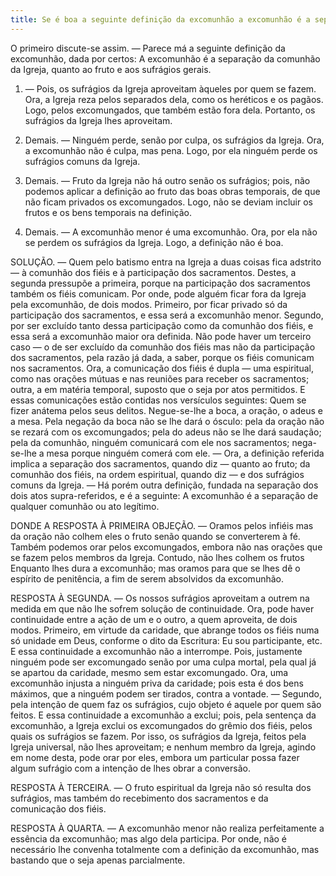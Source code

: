 ```yaml
---
title: Se é boa a seguinte definição da excomunhão a excomunhão é a separação da comunhão da Igreja, quanto ao fruto e aos sufrágios gerais
---
```


O primeiro discute-se assim. — Parece má a seguinte definição da excomunhão, dada por certos: A excomunhão é a separação da comunhão da Igreja, quanto ao fruto e aos sufrágios gerais.  

1. — Pois, os sufrágios da Igreja aproveitam àqueles por quem se fazem. Ora, a Igreja reza pelos separados dela, como os heréticos e os pagãos. Logo, pelos excomungados, que também estão fora dela. Portanto, os sufrágios da Igreja lhes aproveitam.  

2. Demais. — Ninguém perde, senão por culpa, os sufrágios da Igreja. Ora, a excomunhão não é culpa, mas pena. Logo, por ela ninguém perde os sufrágios comuns da Igreja.  

3. Demais. — Fruto da Igreja não há outro senão os sufrágios; pois, não podemos aplicar a definição ao fruto das boas obras temporais, de que não ficam privados os excomungados. Logo, não se deviam incluir os frutos e os bens temporais na definição.  

4. Demais. — A excomunhão menor é uma excomunhão. Ora, por ela não se perdem os sufrágios da Igreja. Logo, a definição não é boa.  

SOLUÇÃO. — Quem pelo batismo entra na Igreja a duas coisas fica adstrito — à comunhão dos fiéis e à participação dos sacramentos. Destes, a segunda pressupõe a primeira, porque na participação dos sacramentos também os fiéis comunicam. Por onde, pode alguém ficar fora da Igreja pela excomunhão, de dois modos. Primeiro, por ficar privado só da participação dos sacramentos, e essa será a excomunhão menor. Segundo, por ser excluído tanto dessa participação como da comunhão dos fiéis, e essa será a excomunhão maior ora definida. Não pode haver um terceiro caso — o de ser excluído da comunhão dos fiéis mas não da participação dos sacramentos, pela razão já dada, a saber, porque os fiéis comunicam nos sacramentos. Ora, a comunicação dos fiéis é dupla — uma espiritual, como nas orações mútuas e nas reuniões para receber os sacramentos; outra, a em matéria temporal, suposto que o seja por atos permitidos. E essas comunicações estão contidas nos versículos seguintes:  Quem se fizer anátema pelos seus delitos.  Negue-se-lhe a boca, a oração, o adeus e a mesa.  Pela negação da boca não se lhe dará o ósculo: pela da oração não se rezará com os excomungados; pela do adeus não se lhe dará saudação; pela da comunhão, ninguém comunicará com ele nos sacramentos; nega-se-lhe a mesa porque ninguém comerá com ele. — Ora, a definição referida implica a separação dos sacramentos, quando diz — quanto ao fruto; da comunhão dos fiéis, na ordem espiritual, quando diz — e dos sufrágios comuns da Igreja. — Há porém outra definição, fundada na separação dos dois atos supra-referidos, e é a seguinte: A excomunhão é a separação de qualquer comunhão ou ato legítimo.  

DONDE A RESPOSTA À PRIMEIRA OBJEÇÃO. — Oramos pelos infiéis mas da oração não colhem eles o fruto senão quando se converterem à fé. Também podemos orar pelos excomungados, embora não nas orações que se fazem pelos membros da Igreja. Contudo, não lhes colhem os frutos Enquanto lhes dura a excomunhão; mas oramos para que se lhes dê o espírito de penitência, a fim de serem absolvidos da excomunhão.  

RESPOSTA À SEGUNDA. — Os nossos sufrágios aproveitam a outrem na medida em que não lhe sofrem solução de continuidade. Ora, pode haver continuidade entre a ação de um e o outro, a quem aproveita, de dois modos. Primeiro, em virtude da caridade, que abrange todos os fiéis numa só unidade em Deus, conforme o dito da Escritura: Eu sou participante, etc. E essa continuidade a excomunhão não a interrompe. Pois, justamente ninguém pode ser excomungado senão por uma culpa mortal, pela qual já se apartou da caridade, mesmo sem estar excomungado. Ora, uma excomunhão injusta a ninguém priva da caridade; pois esta é dos bens máximos, que a ninguém podem ser tirados, contra a vontade. — Segundo, pela intenção de quem faz os sufrágios, cujo objeto é aquele por quem são feitos. E essa continuidade a excomunhão a exclui; pois, pela sentença da excomunhão, a Igreja exclui os excomungados do grêmio dos fiéis, pelos quais os sufrágios se fazem. Por isso, os sufrágios da Igreja, feitos pela Igreja universal, não lhes aproveitam; e nenhum membro da Igreja, agindo em nome desta, pode orar por eles, embora um particular possa fazer algum sufrágio com a intenção de lhes obrar a conversão.  

RESPOSTA À TERCEIRA. — O fruto espiritual da Igreja não só resulta dos sufrágios, mas também do recebimento dos sacramentos e da comunicação dos fiéis.  

RESPOSTA À QUARTA. — A excomunhão menor não realiza perfeitamente a essência da excomunhão; mas algo dela participa. Por onde, não é necessário lhe convenha totalmente com a definição da excomunhão, mas bastando que o seja apenas parcialmente.